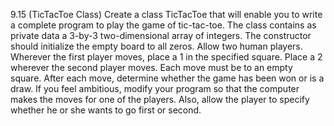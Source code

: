 9.15 (TicTacToe Class) Create a class TicTacToe that will enable you to write a complete program
to play the game of tic-tac-toe. The class contains as private data a 3-by-3 two-dimensional array
of integers. The constructor should initialize the empty board to all zeros. Allow two human players.
Wherever the first player moves, place a 1 in the specified square. Place a 2 wherever the second 
player moves. Each move must be to an empty square. After each move, determine whether the game
has been won or is a draw. If you feel ambitious, modify your program so that the computer makes
the moves for one of the players. Also, allow the player to specify whether he or she wants to go first
or second.
